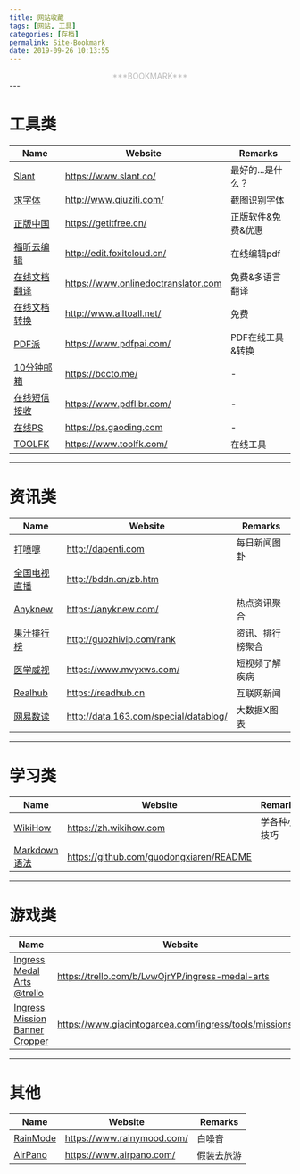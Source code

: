 ```yaml
---
title: 网站收藏
tags: [网站, 工具]
categories: [存档]
permalink: Site-Bookmark
date: 2019-09-26 10:13:55
---
```

<center> <font color="#bababa">***BOOKMARK***</font><br/> </center>
<!--more-->
---

# 工具类  

|  Name |  Website  |  Remarks  |  
|-------|-----------|-----------|  
|[Slant](https://www.slant.co/)   |<https://www.slant.co/> | 最好的...是什么？ |  
|[求字体](http://www.qiuziti.com/)   |<http://www.qiuziti.com/> | 截图识别字体 |  
|[正版中国](https://getitfree.cn/)   |<https://getitfree.cn/> | 正版软件&免费&优惠 |  
|[福昕云编辑](http://edit.foxitcloud.cn/)   |<http://edit.foxitcloud.cn/> | 在线编辑pdf |  
|[在线文档翻译](https://www.onlinedoctranslator.com)   |<https://www.onlinedoctranslator.com> | 免费&多语言翻译 |  
|[在线文档转换](http://www.alltoall.net/)   |<http://www.alltoall.net/> | 免费 |  
|[PDF派](https://www.pdfpai.com/)   |<https://www.pdfpai.com/> | PDF在线工具&转换 |  
|[10分钟邮箱](https://bccto.me/)   |<https://bccto.me/> | -  |  
|[在线短信接收](https://www.pdflibr.com/)   |<https://www.pdflibr.com/> | -  |  
|[在线PS](https://ps.gaoding.com)   |<https://ps.gaoding.com> |  -  |  
|[TOOLFK](https://www.toolfk.com/)   |<https://www.toolfk.com/> |  在线工具  |  

---

# 资讯类  

|  Name |  Website  |  Remarks  |  
|-------|-----------|-----------|  
|[打喷嚏](http://www.dapenti.com/blog/index.asp)   |<http://dapenti.com> | 每日新闻图卦|  
|[全国电视直播](http://bddn.cn/zb.htm)   |<http://bddn.cn/zb.htm> |     |  
|[Anyknew](https://www.anyknew.com/)   |<https://anyknew.com/> | 热点资讯聚合  |  
|[果汁排行榜](http://guozhivip.com/rank)   |<http://guozhivip.com/rank> | 资讯、排行榜聚合  |  
|[医学威视](https://www.mvyxws.com/)   |<https://www.mvyxws.com/> | 短视频了解疾病  |  
|[Realhub](https://readhub.cn)   |<https://readhub.cn> | 互联网新闻  |  
|[网易数读](http://data.163.com/special/datablog/)   |<http://data.163.com/special/datablog/> | 大数据X图表  |  

---

# 学习类  

|  Name |  Website  |  Remarks  |  
|-------|-----------|-----------|  
|[WikiHow](https://zh.wikihow.com)   |<https://zh.wikihow.com> | 学各种小技巧  |  
|[Markdown语法](https://github.com/guodongxiaren/README)   |<https://github.com/guodongxiaren/README> |   |  

---

# 游戏类 

|  Name |  Website  |  Remarks  |  
|-------|-----------|-----------|  
|[Ingress Medal Arts @trello](https://trello.com/b/LvwOjrYP/ingress-medal-arts)   |<https://trello.com/b/LvwOjrYP/ingress-medal-arts> | Ingress任务浏览  |  
|[Ingress Mission Banner Cropper](https://www.giacintogarcea.com/ingress/tools/missionset/) | <https://www.giacintogarcea.com/ingress/tools/missionset/> | Inress任务图标切割工具，备用地址：<https://reitake.github.io/tools/ingressmissionset/> |

---

# 其他  

|  Name |  Website  |  Remarks  |  
|-------|-----------|-----------|  
|[RainMode](https://www.rainymood.com/)   |<https://www.rainymood.com/> | 白噪音  |  
|[AirPano](https://www.airpano.com/)   |<https://www.airpano.com/> | 假装去旅游  |  